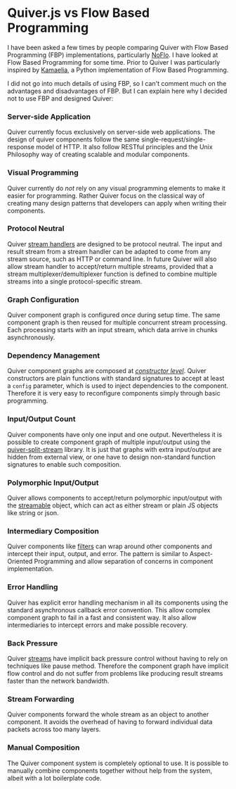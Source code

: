 
Quiver.js vs Flow Based Programming
===================================

I have been asked a few times by people comparing Quiver with Flow Based Programming (FBP) implementations, particularly [NoFlo](http://noflojs.org/). I have looked at Flow Based Programming for some time. Prior to Quiver I was particularly inspired by [Kamaelia](http://www.kamaelia.org/Home.html), a Python implementation of Flow Based Programming. 

I did not go into much details of using FBP, so I can't comment much on the advantages and disadvantages of FBP. But I can explain here why I decided not to use FBP and designed Quiver:


### Server-side Application

Quiver currently focus exclusively on server-side web applications. The design of quiver components follow the same single-request/single-response model of HTTP. It also follow RESTful principles and the Unix Philosophy way of creating scalable and modular components.


### Visual Programming

Quiver currently do _not_ rely on any visual programming elements to make it easier for programming. Rather Quiver focus on the classical way of creating many design patterns that developers can apply when writing their components.


### Protocol Neutral

Quiver [stream handlers](core/03-handler.md) are designed to be protocol neutral. The input and result stream from a stream handler can be adapted to come from any stream source, such as HTTP or command line. In future Quiver will also allow stream handler to accept/return multiple streams, provided that a stream multiplexer/demultiplexer function is defined to combine multiple streams into a single protocol-specific stream.


### Graph Configuration

Quiver component graph is configured _once_ during setup time. The same component graph is then reused for multiple concurrent stream processing. Each processing starts with an input stream, which data arrive in chunks asynchronously.


### Dependency Management

Quiver component graphs are composed at [_constructor level_](core/04-handler-builder.md). Quiver constructors are plain functions with standard signatures to accept at least a `config` parameter, which is used to inject dependencies to the component. Therefore it is very easy to reconfigure components simply through basic programming.


### Input/Output Count

Quiver components have only one input and one output. Nevertheless it is possible to create component graph of multiple input/output using the [quiver-split-stream](https://github.com/quiverjs/split-stream) library. It is just that graphs with extra input/output are hidden from external view, or one have to design non-standard function signatures to enable such composition.


### Polymorphic Input/Output

Quiver allows components to accept/return polymorphic input/output with the [streamable](core/02-streamable.md) object, which can act as either stream or plain JS objects like string or json.


### Intermediary Composition

Quiver components like [filters](core/05-filter.md) can wrap around other components and intercept their input, output, and error. The pattern is similar to Aspect-Oriented Programming and allow separation of concerns in component implementation.


### Error Handling

Quiver has explicit error handling mechanism in all its components using the standard asynchronous callback error convention. This allow complex component graph to fail in a fast and consistent way. It also allow intermediaries to intercept errors and make possible recovery.


### Back Pressure

Quiver [streams](core/01-stream.md) have implicit back pressure control without having to rely on techniques like pause method. Therefore the component graph have implicit flow control and do not suffer from problems like producing result streams faster than the network bandwidth.


### Stream Forwarding

Quiver components forward the whole stream as an object to another component. It avoids the overhead of having to forward individual data packets across too many layers.


### Manual Composition

The Quiver component system is completely optional to use. It is possible to manually combine components together without help from the system, albeit with a lot boilerplate code.